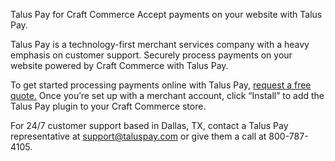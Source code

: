 Talus Pay for Craft Commerce
Accept payments on your website with Talus Pay.


Talus Pay is a technology-first merchant services company with a heavy emphasis on customer support. Securely process payments on your website powered by Craft Commerce with Talus Pay.


To get started processing payments online with Talus Pay, [request a free quote.](https://taluspay.com/request-a-quote/) Once you’re set up with a merchant account, click “Install” to add the Talus Pay plugin to your Craft Commerce store.


For 24/7 customer support based in Dallas, TX, contact a Talus Pay representative at support@taluspay.com or give them a call at 800-787-4105.
